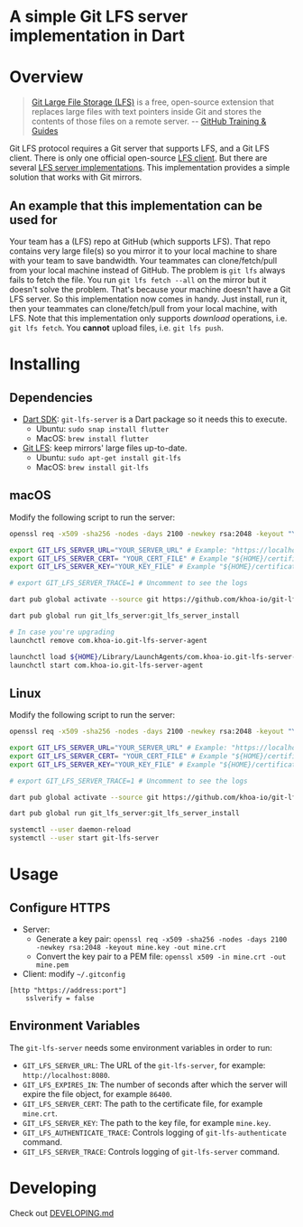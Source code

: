 A simple Git LFS server implementation in Dart
===============================

# Overview

> [Git Large File Storage (LFS)](https://git-lfs.github.com) is a free, open-source extension that replaces large files with text pointers inside Git and stores the contents of those files on a remote server.
> -- [GitHub Training & Guides](https://youtu.be/uLR1RNqJ1Mw)

Git LFS protocol requires a Git server that supports LFS, and a Git LFS client. There is only one official open-source [LFS client](https://github.com/git-lfs/git-lfs.git). But there are several [LFS server implementations](https://github.com/git-lfs/git-lfs/wiki/Implementations). This implementation provides a simple solution that works with Git mirrors.

## An example that this implementation can be used for
Your team has a (LFS) repo at GitHub (which supports LFS). That repo contains very large file(s) so you mirror it to your local machine to share with your team to save bandwidth. Your teammates can clone/fetch/pull from your local machine instead of GitHub. The problem is `git lfs` always fails to fetch the file. You run `git lfs fetch --all` on the mirror but it doesn't solve the problem. That's because your machine doesn't have a Git LFS server. So this implementation now comes in handy. Just install, run it, then your teammates can clone/fetch/pull from your local machine, with LFS. Note that this implementation only supports _download_ operations, i.e. `git lfs fetch`. You **cannot** upload files, i.e. `git lfs push`.

# Installing
## Dependencies

- [Dart SDK](https://dart.dev/get-dart): `git-lfs-server` is a Dart package so it needs this to execute.
  - Ubuntu: `sudo snap install flutter`
  - MacOS: `brew install flutter`
- [Git LFS](https://github.com/khoa-io/git-lfs-server.git): keep mirrors' large files up-to-date.
  - Ubuntu: `sudo apt-get install git-lfs`
  - MacOS: `brew install git-lfs`

## macOS

Modify the following script to run the server:
```bash
openssl req -x509 -sha256 -nodes -days 2100 -newkey rsa:2048 -keyout "YOUR_CERT_FILE" -out "YOUR_KEY_FILE"

export GIT_LFS_SERVER_URL="YOUR_SERVER_URL" # Example: "https://localhost:8080"
export GIT_LFS_SERVER_CERT= "YOUR_CERT_FILE" # Example "${HOME}/certificates/mine.crt"
export GIT_LFS_SERVER_KEY="YOUR_KEY_FILE" # Example "${HOME}/certificates/mine.key"

# export GIT_LFS_SERVER_TRACE=1 # Uncomment to see the logs

dart pub global activate --source git https://github.com/khoa-io/git-lfs-server.git

dart pub global run git_lfs_server:git_lfs_server_install

# In case you're upgrading
launchctl remove com.khoa-io.git-lfs-server-agent

launchctl load ${HOME}/Library/LaunchAgents/com.khoa-io.git-lfs-server-agent.plist
launchctl start com.khoa-io.git-lfs-server-agent
```

## Linux

Modify the following script to run the server:
```bash
openssl req -x509 -sha256 -nodes -days 2100 -newkey rsa:2048 -keyout "YOUR_CERT_FILE" -out "YOUR_KEY_FILE"

export GIT_LFS_SERVER_URL="YOUR_SERVER_URL" # Example: "https://localhost:8080"
export GIT_LFS_SERVER_CERT= "YOUR_CERT_FILE" # Example "${HOME}/certificates/mine.crt"
export GIT_LFS_SERVER_KEY="YOUR_KEY_FILE" # Example "${HOME}/certificates/mine.key"

# export GIT_LFS_SERVER_TRACE=1 # Uncomment to see the logs

dart pub global activate --source git https://github.com/khoa-io/git-lfs-server.git

dart pub global run git_lfs_server:git_lfs_server_install

systemctl --user daemon-reload
systemctl --user start git-lfs-server
```


# Usage

## Configure HTTPS

- Server:
    - Generate a key pair: `openssl req -x509 -sha256 -nodes -days 2100 -newkey rsa:2048 -keyout mine.key -out mine.crt`
    - Convert the key pair to a PEM file: `openssl x509 -in mine.crt -out mine.pem`
- Client: modify `~/.gitconfig`
```
[http "https://address:port"]
	sslverify = false
```

## Environment Variables
The `git-lfs-server` needs some environment variables in order to run:
- `GIT_LFS_SERVER_URL`: The URL of the `git-lfs-server`, for example: `http://localhost:8080`.
- `GIT_LFS_EXPIRES_IN`: The number of seconds after which the server will expire the file object, for example `86400`.
- `GIT_LFS_SERVER_CERT`: The path to the certificate file, for example `mine.crt`.
- `GIT_LFS_SERVER_KEY`: The path to the key file, for example `mine.key`.
- `GIT_LFS_AUTHENTICATE_TRACE`: Controls logging of `git-lfs-authenticate` command.
- `GIT_LFS_SERVER_TRACE`: Controls logging of `git-lfs-server` command.

# Developing

Check out [DEVELOPING.md](./DEVELOPING.md)
